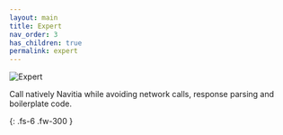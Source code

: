 ```yaml
---
layout: main
title: Expert
nav_order: 3
has_children: true
permalink: expert
---
```


<img class="img-title" src="/navitia_sdk_docs/assets/img/expert.svg" alt="Expert">

Call natively Navitia while avoiding network calls, response parsing and boilerplate code.

{: .fs-6 .fw-300 }


